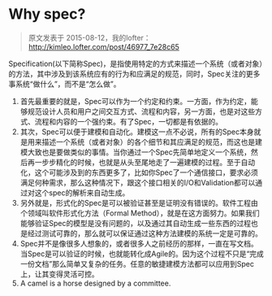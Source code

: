 # Why spec?

> 原文发表于 2015-08-12，我的lofter：http://kimleo.lofter.com/post/46977_7e28c65

Specification(以下简称Spec)，是指使用特定的方式来描述一个系统（或者对象）的方法，其中涉及到该系统应有的行为和应满足的规范，同时，Spec关注的更多事系统“做什么”，而不是“怎么做”。

1. 首先最重要的就是，Spec可以作为一个约定和约束。一方面，作为约定，能够规范设计人员和用户之间交互方式、流程和内容，另一方面，也是对这些方式、流程和内容的一个强约束。有了Spec，一切都是有依据的。
2. 其次，Spec可以便于建模和自动化。建模这一点不必说，所有的Spec本身就是用来描述一个系统（或者对象）的各个细节和其应满足的规范，而这也是建模大致也是要做类似的事情。当你通过一个Spec先简单地定义一个系统，然后再一步步精化的时候，也就是从头至尾地走了一遍建模的过程。至于自动化，这个可能涉及到的东西更多了，比如你Spec了一个通信接口，要求必须满足何种需求，那么这种情况下，跟这个接口相关的I/O和Validation都可以通过对这个spec的解析来自动生成。
3. 另外就是，形式化的Spec是可以被验证甚至是证明没有错误的。软件工程由个领域叫软件形式化方法（Formal Method），就是在这方面努力。如果我们能够验证Spec的模型是没有问题的，以及通过其自动生成一些东西的过程也是经过测试可靠的，那么就可以保证通过这种方法建模的系统一定是可靠的。
4. Spec并不是像很多人想象的，或者很多人之前经历的那样，一直在写文档。当Spec是可以验证的时候，也就能转化成Agile的。因为这个过程不只是“完成一份文档”那么简单又复杂的任务。任意的敏捷建模方法都可以应用到Spec上，让其变得灵活可控。
5. A camel is a horse designed by a committee.


